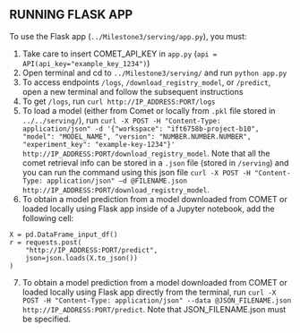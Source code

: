 <!-- Improved compatibility of back to top link: See: https://github.com/othneildrew/Best-README-Template/pull/73 -->
<a name="readme-top"></a>

<!-- CONTRIBUTING -->
## RUNNING FLASK APP

To use the Flask app (`../Milestone3/serving/app.py`), you must:

1. Take care to insert COMET_API_KEY in `app.py` (`api = API(api_key="example_key_1234")`)
2. Open terminal and cd to `../Milestone3/serving/` and run `python app.py`
3. To access endpoints `/logs`, `/download_registry_model`, or `/predict`, open a new terminal and follow the subsequent instructions
4. To get `/logs`, run `curl http://IP_ADDRESS:PORT/logs`
5. To load a model (either from Comet or locally from `.pkl` file stored in `../../serving/`), run `curl -X POST -H "Content-Type: application/json" -d '{"workspace": "ift6758b-project-b10", "model": "MODEL_NAME", "version": "NUMBER.NUMBER.NUMBER", "experiment_key": "example-key-1234"}' http://IP_ADDRESS:PORT/download_registry_model`. Note that all the comet retrieval info can be stored in a `.json` file (stored in `/serving`) and you can run the command using this json file `curl -X POST -H "Content-Type: application/json" —d @FILENAME.json http://IP_ADDRESS:PORT/download_registry_model`. 
6. To obtain a model prediction from a model downloaded from COMET or loaded locally using Flask app inside of a Jupyter notebook, add the following cell:
```
X = pd.DataFrame_input_df()
r = requests.post(
    "http://IP_ADDRESS:PORT/predict", 
    json=json.loads(X.to_json())
)
```
7. To obtain a model prediction from a model downloaded from COMET or loaded locally using Flask app directly from the terminal, run `curl -X POST -H "Content-Type: application/json" --data @JSON_FILENAME.json http://IP_ADDRESS:PORT/predict`. Note that JSON_FILENAME.json must be specified. 
